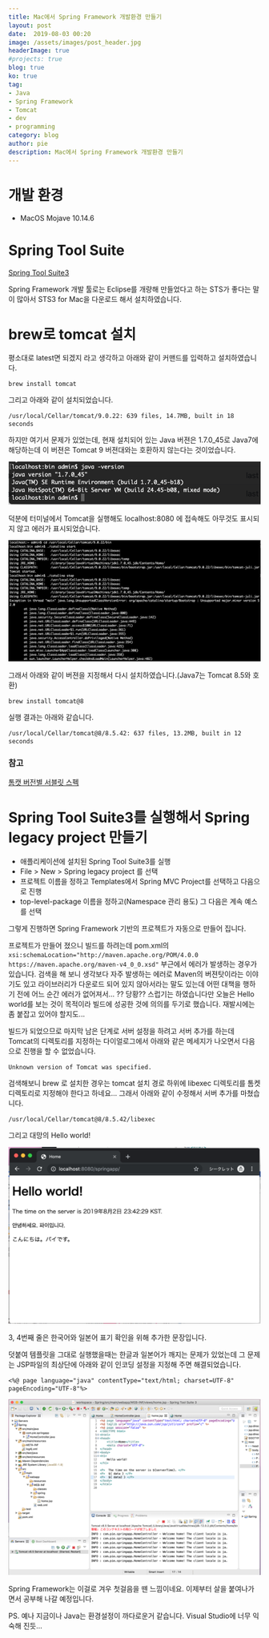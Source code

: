 ```yaml
---
title: Mac에서 Spring Framework 개발환경 만들기
layout: post
date:  2019-08-03 00:20
image: /assets/images/post_header.jpg
headerImage: true
#projects: true
blog: true
ko: true
tag:
- Java
- Spring Framework
- Tomcat
- dev
- programming
category: blog
author: pie
description: Mac에서 Spring Framework 개발환경 만들기
---
```


# 개발 환경
- MacOS Mojave 10.14.6

# Spring Tool Suite
[Spring Tool Suite3](https://spring.io/tools3/sts/all)

Spring Framework 개발 툴로는 Eclipse를 개량해 만들었다고 하는 STS가 좋다는 말이 많아서 STS3 for Mac을 다운로드 해서 설치하였습니다.

# brew로 tomcat 설치
평소대로 latest면 되겠지 라고 생각하고 아래와 같이 커맨드를 입력하고 설치하였습니다.
```
brew install tomcat
```
그리고 아래와 같이 설치되었습니다.
```
/usr/local/Cellar/tomcat/9.0.22: 639 files, 14.7MB, built in 18 seconds
```

하지만 여기서 문제가 있었는데, 현재 설치되어 있는 Java 버젼은 1.7.0_45로 Java7에 해당하는데 이 버젼은 Tomcat 9 버젼대와는 호환하지 않는다는 것이었습니다.

![0060-03.png](/assets/images/post/0060-03.png)

덕분에 터미널에서 Tomcat을 실행해도 localhost:8080 에 접속해도 아무것도 표시되지 않고 에러가 표시되었습니다.

![0060-04.png](/assets/images/post/0060-04.png)

그래서 아래와 같이 버젼을 지정해서 다시 설치하였습니다.(Java7는 Tomcat 8.5와 호환)
```
brew install tomcat@8
```
실행 결과는 아래와 같습니다.
```
/usr/local/Cellar/tomcat@8/8.5.42: 637 files, 13.2MB, built in 12 seconds
```

### 참고
[톰캣 버전별 서블릿 스펙](https://zetawiki.com/wiki/%ED%86%B0%EC%BA%A3_%EB%B2%84%EC%A0%84%EB%B3%84_%EC%84%9C%EB%B8%94%EB%A6%BF_%EC%8A%A4%ED%8E%99)


# Spring Tool Suite3를 실행해서 Spring legacy project 만들기

- 애플리케이션에 설치된 Spring Tool Suite3를 실행
- File > New > Spring legacy project 를 선택
- 프로젝트 이름을 정하고 Templates에서 Spring MVC Project를 선택하고 다음으로 진행
- top-level-package 이름을 정하고(Namespace 관리 용도) 그 다음은 계속 예스를 선택

그렇게 진행하면 Spring Framework 기반의 프로젝트가 자동으로 만들어 집니다.

프로젝트가 만들어 졌으니 빌드를 하려는데 pom.xml의 ```xsi:schemaLocation="http://maven.apache.org/POM/4.0.0 https://maven.apache.org/maven-v4_0_0.xsd"``` 
부근에서 에러가 발생하는 경우가 있습니다. 검색을 해 보니 생각보다 자주 발생하는 에러로 Maven의 버젼탓이라는 이야기도 있고 라이브러리가 다운로드 되어 있지 않아서라는 말도 있는데 
어떤 대책을 행하기 전에 어느 순간 에러가 없어져서... ?? 당황?? 스럽기는 하였습니다만  오늘은 Hello world를 보는 것이 목적이라 빌드에 성공한 것에 의의를 두기로 했습니다. 재발시에는 좀 붙잡고 있어야 할지도...

빌드가 되었으므로 마지막 남은 단계로 서버 설정을 하려고 서버 추가를 하는데 Tomcat의 디렉토리를 지정하는 다이얼로그에서 아래와 같은 메세지가 나오면서 다음으로 진행을 할 수 없었습니다. 
```
Unknown version of Tomcat was specified.
```

검색해보니 brew 로 설치한 경우는 tomcat 설치 경로 하위에 libexec 디렉토리를 톰켓 디렉토리로 지정해야 한다고 하네요... 그래서 아래와 같이 수정해서 서버 추가를 마쳤습니다.
```
/usr/local/Cellar/tomcat@8/8.5.42/libexec
```

그리고 대망의 Hello world!

![0060-01.png](/assets/images/post/0060-01.png)

3, 4번째 줄은 한국어와 일본어 표기 확인을 위해 추가한 문장입니다.

덧붙여 템플릿을 그대로 실행했을때는 한글과 일본어가 깨지는 문제가 있었는데 그 문제는 JSP파일의 최상단에 아래와 같이 인코딩 설정을 지정해 주면 해결되었습니다.
```
<%@ page language="java" contentType="text/html; charset=UTF-8" pageEncoding="UTF-8"%>
```

![0060-02.png](/assets/images/post/0060-02.png)

Spring Framework는 이걸로 겨우 첫걸음을 뗀 느낌이네요. 이제부터 살을 붙여나가면서 공부해 나갈 예정입니다.

PS. 예나 지금이나 Java는 환경설정이 까다로운거 같습니다. Visual Studio에 너무 익숙해 진듯...
